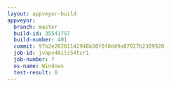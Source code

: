 ```yaml
---
layout: appveyor-build
appveyor:
  branch: master
  build-id: 35541757
  build-number: 401
  commit: 97b2e28281142948b30f8f0d49a87027b2309920
  job-id: jvapv40ils54tcr1
  job-number: 7
  os-name: Windows
  test-result: 0
---
```

